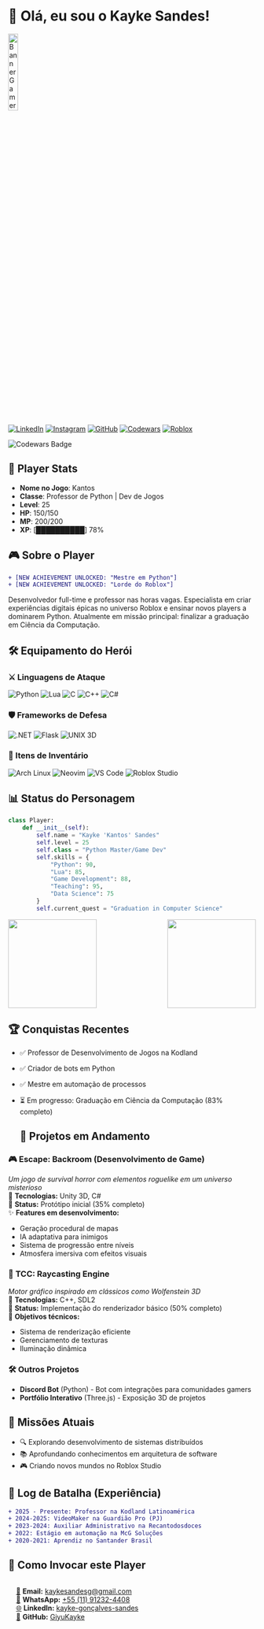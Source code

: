 # 👾 Olá, eu sou o Kayke Sandes! 

<img src="https://i.imgur.com/RxHTCVt.jpeg" alt="Banner Gamer Kayke Sandes" width="20%">

[![LinkedIn](https://img.shields.io/badge/LinkedIn-0A66C2?style=for-the-badge&logo=linkedin&logoColor=white)](https://www.linkedin.com/in/kayke-gon%C3%A7alves-sandes-171b7223a/)
[![Instagram](https://img.shields.io/badge/Instagram-FF0066?style=for-the-badge&logo=instagram&logoColor=white)](https://www.instagram.com/kayke.gy/)
[![GitHub](https://img.shields.io/badge/GitHub-8A2BE2?style=for-the-badge&logo=github&logoColor=white)](https://github.com/kaykesandes)
[![Codewars](https://img.shields.io/badge/Codewars-B22222?style=for-the-badge&logo=Codewars&logoColor=white)](https://www.codewars.com/users/kaykesandes)
[![Roblox](https://img.shields.io/badge/Roblox-00FF00?style=for-the-badge&logo=roblox&logoColor=white)](https://www.roblox.com/)

![Codewars Badge](https://www.codewars.com/users/kaykesandes/badges/large)

## 🎯 Player Stats

- **Nome no Jogo**: Kantos
- **Classe**: Professor de Python | Dev de Jogos
- **Level**: 25
- **HP**: 150/150
- **MP**: 200/200
- **XP**: [██████████] 78%

## 🎮 Sobre o Player

```diff
+ [NEW ACHIEVEMENT UNLOCKED: "Mestre em Python"]
+ [NEW ACHIEVEMENT UNLOCKED: "Lorde do Roblox"]
```

Desenvolvedor full-time e professor nas horas vagas. Especialista em criar experiências digitais épicas no universo Roblox e ensinar novos players a dominarem Python. Atualmente em missão principal: finalizar a graduação em Ciência da Computação.

## 🛠️ Equipamento do Herói

### ⚔️ Linguagens de Ataque
<div style="display: inline-block">
    <img alt="Python" src="https://img.shields.io/badge/Python-FFD43B?style=for-the-badge&logo=python&logoColor=blue">
    <img alt="Lua" src="https://img.shields.io/badge/Lua-2C2D72?style=for-the-badge&logo=lua&logoColor=white">
    <img alt="C" src="https://img.shields.io/badge/C-A8B9CC?style=for-the-badge&logo=c&logoColor=black">
    <img alt="C++" src="https://img.shields.io/badge/C++-00599C?style=for-the-badge&logo=c%2B%2B&logoColor=white">
    <img alt="C#" src="https://img.shields.io/badge/C%23-239120?style=for-the-badge&logo=c-sharp&logoColor=white">
</div>

### 🛡️ Frameworks de Defesa
<div style="display: inline-block">
    <img alt=".NET" src="https://img.shields.io/badge/.NET-512BD4?style=for-the-badge&logo=.net&logoColor=white">
    <img alt="Flask" src="https://img.shields.io/badge/Flask-000000?style=for-the-badge&logo=flask&logoColor=white">
    <img alt="UNIX 3D" src="https://img.shields.io/badge/UNIX_3D-FF4500?style=for-the-badge&logo=unity&logoColor=white">
</div>

### 🧰 Itens de Inventário
<div style="display: inline-block">
    <img alt="Arch Linux" src="https://img.shields.io/badge/Arch_Linux-1793D1?style=for-the-badge&logo=arch-linux&logoColor=white">
    <img alt="Neovim" src="https://img.shields.io/badge/NeoVim-57A143?style=for-the-badge&logo=neovim&logoColor=white">
    <img alt="VS Code" src="https://img.shields.io/badge/VSCode-007ACC?style=for-the-badge&logo=visual-studio-code&logoColor=white">
    <img alt="Roblox Studio" src="https://img.shields.io/badge/Roblox_Studio-00A2FF?style=for-the-badge&logo=roblox&logoColor=white">
</div>

## 📊 Status do Personagem

```python
class Player:
    def __init__(self):
        self.name = "Kayke 'Kantos' Sandes"
        self.level = 25
        self.class = "Python Master/Game Dev"
        self.skills = {
            "Python": 90,
            "Lua": 85,
            "Game Development": 88,
            "Teaching": 95,
            "Data Science": 75
        }
        self.current_quest = "Graduation in Computer Science"
```

<div style="display: flex; justify-content: space-between;">
    <img height="180em" src="https://github-readme-stats.vercel.app/api?username=kaykesandes&show_icons=true&theme=dark&include_all_commits=true&count_private=true"/>
    <img height="180em" src="https://github-readme-stats.vercel.app/api/top-langs/?username=kaykesandes&layout=compact&langs_count=7&theme=dark"/>
</div>

## 🏆 Conquistas Recentes

- ✅ Professor de Desenvolvimento de Jogos na Kodland
- ✅ Criador de bots em Python
- ✅ Mestre em automação de processos
- ⏳ Em progresso: Graduação em Ciência da Computação (83% completo)

  ## 🚧 Projetos em Andamento

### 🎮 **Escape: Backroom** (Desenvolvimento de Game)
*Um jogo de survival horror com elementos roguelike em um universo misterioso*  
🔧 **Tecnologias:** Unity 3D, C#  
📌 **Status:** Protótipo inicial (35% completo)  
✨ **Features em desenvolvimento:**  
- Geração procedural de mapas  
- IA adaptativa para inimigos  
- Sistema de progressão entre níveis  
- Atmosfera imersiva com efeitos visuais  

### 🔦 **TCC: Raycasting Engine**
*Motor gráfico inspirado em clássicos como Wolfenstein 3D*  
🔧 **Tecnologias:** C++, SDL2  
📌 **Status:** Implementação do renderizador básico (50% completo)  
🎯 **Objetivos técnicos:**  
- Sistema de renderização eficiente  
- Gerenciamento de texturas  
- Iluminação dinâmica  

### 🛠️ **Outros Projetos**
- **Discord Bot** (Python) - Bot com integrações para comunidades gamers  
- **Portfólio Interativo** (Three.js) - Exposição 3D de projetos  

## 🎲 Missões Atuais

- 🔍 Explorando desenvolvimento de sistemas distribuídos
- 📚 Aprofundando conhecimentos em arquitetura de software
- 🎮 Criando novos mundos no Roblox Studio

## 📜 Log de Batalha (Experiência)

```diff
+ 2025 - Presente: Professor na Kodland Latinoamérica
+ 2024-2025: VideoMaker na Guardião Pro (PJ)
+ 2023-2024: Auxiliar Administrativo na Recantodosdoces
+ 2022: Estágio em automação na McG Soluções
+ 2020-2021: Aprendiz no Santander Brasil
```
## 🔮 Como Invocar este Player

<div style="display: flex; flex-direction: column; gap: 8px; margin-left: 16px;">

[📧](mailto:kaykesandesg@gmail.com) **Email:** [kaykesandesg@gmail.com](mailto:kaykesandesg@gmail.com)  
[📱](https://wa.me/5511912324408) **WhatsApp:** [+55 (11) 91232-4408](https://wa.me/5511912324408)  
[🌐](https://www.linkedin.com/in/kayke-gonçalves-sandes-171b7223a/) **LinkedIn:** [kayke-gonçalves-sandes](https://www.linkedin.com/in/kayke-gonçalves-sandes-171b7223a/)  
[🏰](https://github.com/GiyuKayke) **GitHub:** [GiyuKayke](https://github.com/GiyuKayke)

</div>
